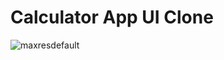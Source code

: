 # Calculator App UI Clone

![maxresdefault](https://github.com/SufiyanRazaq/LoginUI/assets/119070430/76e840eb-a64f-42f3-9319-585bb93c7004)

